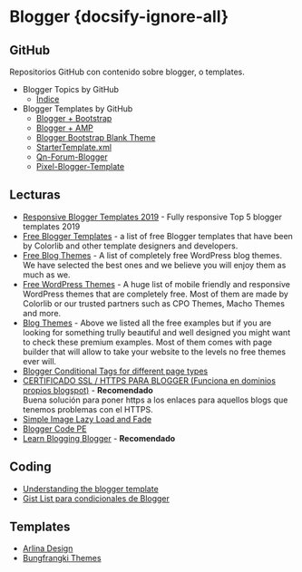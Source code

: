 # Blogger {docsify-ignore-all}

## GitHub

Repositorios GitHub con contenido sobre blogger, o templates.

- Blogger Topics by GitHub
  - [Índice](https://github.com/search?q=blogger&type=Topics)
- Blogger Templates by GitHub
  - [Blogger + Bootstrap](https://github.com/SidVal/blogger-bootstrap)
  - [Blogger + AMP](https://github.com/noel-aidesign/create-own-theme)
  - [Blogger Bootstrap Blank Theme](https://github.com/AlFatihs/BloggerBootstrapBlankTheme)
  - [StarterTemplate.xml](https://github.com/fassetar/blogger-docs/blob/gh-pages/StarterTemplate.xml)
  - [Qn-Forum-Blogger](https://github.com/mhdfasilwyd/Qn-Forum-Blogger)
  - [Pixel-Blogger-Template](https://github.com/mhdfasilwyd/Pixel-Blogger-Template)
  
## Lecturas

- [Responsive Blogger Templates 2019](https://www.pcweek.in/2018/10/responsive-blogger-templates.html) - Fully responsive Top 5 blogger templates 2019
- [Free Blogger Templates](https://colorlib.com/wp/free-blogger-templates/) - a list of free Blogger templates that have been by Colorlib and other template designers and developers.
- [Free Blog Themes](https://colorlib.com/wp/free-wordpress-blog-themes/) - A list of completely free WordPress blog themes. We have selected the best ones and we believe you will enjoy them as much as we.
- [Free WordPress Themes](https://colorlib.com/wp/free-wordpress-themes/) - A huge list of mobile friendly and responsive WordPress themes that are completely free. Most of them are made by Colorlib or our trusted partners such as CPO Themes, Macho Themes and more.
- [Blog Themes](https://colorlib.com/wp/best-personal-blog-wordpress-themes/) - Above we listed all the free examples but if you are looking for something trully beautiful and well designed you might want to check these premium examples. Most of them comes with page builder that will allow to take your website to the levels no free themes ever will.
- [Blogger Conditional Tags for different page types](https://ultimatebloggerguide.blogspot.com/2016/07/blogger-conditional-tags-for-page-types.html)
- [CERTIFICADO SSL / HTTPS PARA BLOGGER (Funciona en dominios propios blogspot)](https://hablemosenweb.blogspot.com/2017/10/ssl-https-dominio-propio-blogger-blogspot.html) - **Recomendado**  
  Buena solución para poner https a los enlaces para aquellos blogs que tenemos problemas con el HTTPS. 
- [Simple Image Lazy Load and Fade](https://davidwalsh.name/lazyload-image-fade)
- [Blogger Code PE](https://bloggercode-blogconnexion.blogspot.com/)
- [Learn Blogging Blogger](http://www.theedifier.com/blogging-blogger/) - **Recomendado**

## Coding

- [Understanding the blogger template](http://thoughtsomething.blogspot.com/2009/01/understanding-blogger-template-1.html)
- [Gist List para condicionales de Blogger](https://gist.github.com/oliverdoetsch/153334604fdda9fe9191)

## Templates

- [Arlina Design](https://www.arlinadzgn.com/search/label/Template?&max-results=10)
- [Bungfrangki Themes](https://www.bungfrangki.com/search/label/Templates?max-results=8)
